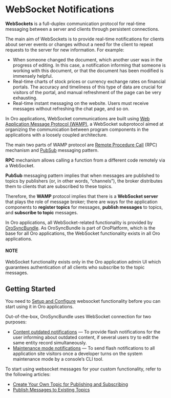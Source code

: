 <!-- meta: description = Websockets functionality and notification settings documentation for the backend developers -->

<a id="dev-guide-system-websockets"></a>

<a id="dev-guide-system-websockets-architecture"></a>

# WebSocket Notifications

**WebSockets** is a full-duplex communication protocol for real-time messaging between a server and clients through persistent connections.

The main aim of WebSockets is to provide real-time notifications for clients about server events or changes without a need for the client to repeat requests to the server for new information. For example:

* When someone changed the document, which another user was in the progress of editing. In this case, a notification informing that someone is working with this document, or that the document has been modified is immensely helpful.
* Real-time charts of stock prices or currency exchange rates on financial portals. The accuracy and timeliness of this type of data are crucial for visitors of the portal, and manual refreshment of the page can be very exhausting.
* Real-time instant messaging on the website. Users must receive messages without refreshing the chat page, and so on.

In Oro applications, WebSocket communications are built using <a href="https://wamp-proto.org/" target="_blank">Web Application Message Protocol (WAMP)</a>, a WebSocket subprotocol aimed at organizing the communication between program components in the applications with a loosely coupled architecture.

The main two parts of WAMP protocol are <a href="https://en.wikipedia.org/wiki/Remote_procedure_call" target="_blank">Remote Procedure Call</a> (RPC) mechanism and <a href="https://en.wikipedia.org/wiki/Publish%E2%80%93subscribe_pattern" target="_blank">PubSub</a> messaging pattern.

**RPC** mechanism allows calling a function from a different code remotely via a WebSocket.

**PubSub** messaging pattern implies that when messages are published to topics by publishers (or, in other words, “channels”), the broker distributes them to clients that are subscribed to these topics.

Therefore, the **WAMP** protocol implies that there is a **WebSocket server** that plays the role of message broker; there are ways for the
application components to **register topics** for messages, **publish messages** to topics, and **subscribe to topic** messages.

In Oro applications, all WebSocket-related functionality is provided by <a href="https://github.com/oroinc/platform/tree/5.1/src/Oro/Bundle/SyncBundle/" target="_blank">OroSyncBundle</a>. As OroSyncBundle is
part of OroPlatform, which is the base for all Oro applications, the WebSocket functionality exists in all Oro
applications.

#### NOTE
WebSocket functionality exists only in the Oro application admin UI which guarantees authentication of all clients who subscribe to the topic messages.

## Getting Started

You need to [Setup and Configure](configuration/index.md#dev-guide-system-websockets-setup-configuration) websocket functionality before you can start using it in Oro applications.

Out-of-the-box, OroSyncBundle uses WebSocket connection for two purposes:

* [Content outdated notifications](recipes/content-outdating-notifications.md#dev-cookbook-system-websockets-content-outdating-notifications) — To provide flash notifications for the user informing about outdated content, if several users try to edit the same entity record simultaneously.
* [Maintenance mode notifications](recipes/maintenance-mode.md#dev-cookbook-system-websockets-maintenance-mode) — To send flash notifications to all application site visitors once a developer turns on the system maintenance mode by a console’s CLI tool.

To start using websocket messages for your custom functionality, refer to the following articles:

* [Create Your Own Topic for Publishing and Subscribing](recipes/create-topic-and-handler.md#dev-cookbook-system-websockets-create-topic-and-handler)
* [Publish Messages to Existing Topics](recipes/publish-to-topic.md#dev-cookbook-system-websockets-publish-to-topic)

<!-- Frontend -->
